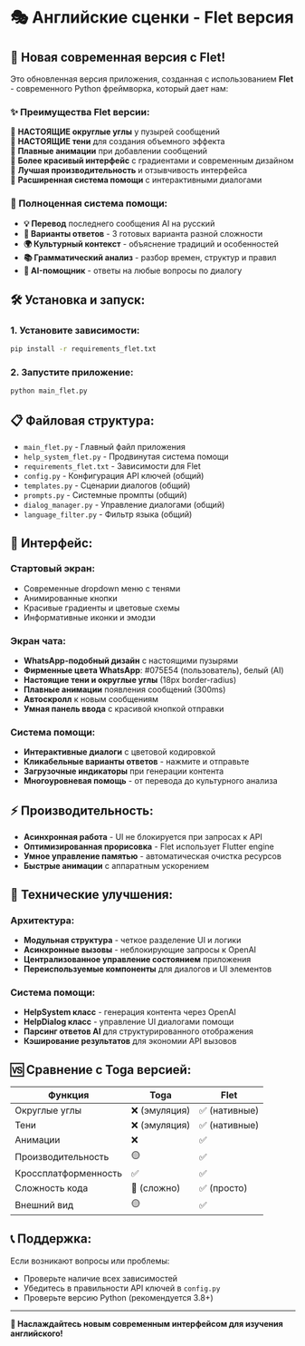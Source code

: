 # 🎭 Английские сценки - Flet версия

## 🚀 Новая современная версия с Flet!

Это обновленная версия приложения, созданная с использованием **Flet** - современного Python фреймворка, который дает нам:

### ✨ Преимущества Flet версии:

🔹 **НАСТОЯЩИЕ округлые углы** у пузырей сообщений  
🔹 **НАСТОЯЩИЕ тени** для создания объемного эффекта  
🔹 **Плавные анимации** при добавлении сообщений  
🔹 **Более красивый интерфейс** с градиентами и современным дизайном  
🔹 **Лучшая производительность** и отзывчивость интерфейса  
🔹 **Расширенная система помощи** с интерактивными диалогами  

### 📱 Полноценная система помощи:

- **💡 Перевод** последнего сообщения AI на русский
- **🎯 Варианты ответов** - 3 готовых варианта разной сложности  
- **🌍 Культурный контекст** - объяснение традиций и особенностей
- **📚 Грамматический анализ** - разбор времен, структур и правил
- **🤖 AI-помощник** - ответы на любые вопросы по диалогу

## 🛠️ Установка и запуск:

### 1. Установите зависимости:
```bash
pip install -r requirements_flet.txt
```

### 2. Запустите приложение:
```bash
python main_flet.py
```

## 📋 Файловая структура:

- `main_flet.py` - Главный файл приложения
- `help_system_flet.py` - Продвинутая система помощи
- `requirements_flet.txt` - Зависимости для Flet
- `config.py` - Конфигурация API ключей (общий)
- `templates.py` - Сценарии диалогов (общий)
- `prompts.py` - Системные промпты (общий)
- `dialog_manager.py` - Управление диалогами (общий)
- `language_filter.py` - Фильтр языка (общий)

## 🎨 Интерфейс:

### Стартовый экран:
- Современные dropdown меню с тенями
- Анимированные кнопки
- Красивые градиенты и цветовые схемы
- Информативные иконки и эмодзи

### Экран чата:
- **WhatsApp-подобный дизайн** с настоящими пузырями
- **Фирменные цвета WhatsApp**: #075E54 (пользователь), белый (AI)
- **Настоящие тени и округлые углы** (18px border-radius)
- **Плавные анимации** появления сообщений (300ms)
- **Автоскролл** к новым сообщениям
- **Умная панель ввода** с красивой кнопкой отправки

### Система помощи:
- **Интерактивные диалоги** с цветовой кодировкой
- **Кликабельные варианты ответов** - нажмите и отправьте
- **Загрузочные индикаторы** при генерации контента
- **Многоуровневая помощь** - от перевода до культурного анализа

## ⚡ Производительность:

- **Асинхронная работа** - UI не блокируется при запросах к API
- **Оптимизированная прорисовка** - Flet использует Flutter engine
- **Умное управление памятью** - автоматическая очистка ресурсов
- **Быстрые анимации** с аппаратным ускорением

## 🔧 Технические улучшения:

### Архитектура:
- **Модульная структура** - четкое разделение UI и логики
- **Асинхронные вызовы** - неблокирующие запросы к OpenAI
- **Централизованное управление состоянием** приложения
- **Переиспользуемые компоненты** для диалогов и UI элементов

### Система помощи:
- **HelpSystem класс** - генерация контента через OpenAI
- **HelpDialog класс** - управление UI диалогами помощи
- **Парсинг ответов AI** для структурированного отображения
- **Кэширование результатов** для экономии API вызовов

## 🆚 Сравнение с Toga версией:

| Функция | Toga | Flet |
|---------|------|------|
| Округлые углы | ❌ (эмуляция) | ✅ (нативные) |
| Тени | ❌ (эмуляция) | ✅ (нативные) |
| Анимации | ❌ | ✅ |
| Производительность | 🟡 | ✅ |
| Кроссплатформенность | ✅ | ✅ |
| Сложность кода | 🔴 (сложно) | ✅ (просто) |
| Внешний вид | 🟡 | ✅ |


## 📞 Поддержка:

Если возникают вопросы или проблемы:
- Проверьте наличие всех зависимостей
- Убедитесь в правильности API ключей в `config.py`
- Проверьте версию Python (рекомендуется 3.8+)

---

**🎉 Наслаждайтесь новым современным интерфейсом для изучения английского!** 
